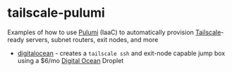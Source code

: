 # tailscale-pulumi
Examples of how to use [Pulumi](https://pulumi.com/) (IaaC) to automatically provision [Tailscale](https://tailscale.com/)-ready servers, subnet routers, exit nodes, and more

* [digitalocean](/src/digitalocean) - creates a `tailscale ssh` and exit-node capable jump box using a $6/mo [Digital Ocean](https://www.digitalocean.com/) Droplet
